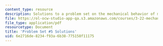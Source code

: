 ```yaml
---
content_type: resource
description: Solutions to a problem set on the mechanical behavior of materials.
file: https://ol-ocw-studio-app-qa.s3.amazonaws.com/courses/3-22-mechanical-behavior-of-materials-spring-2008/6e2716de8234f93a6b38775158f11175_sol5.pdf
file_type: application/pdf
resourcetype: Document
title: 'Problem Set #5 Solutions'
uid: 6e2716de-8234-f93a-6b38-775158f11175
---
```

